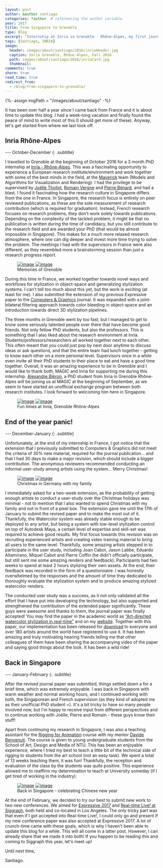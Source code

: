 ```yaml
---
layout: post
author: &author santiago
categories: *author  # referencing the author variable
year: 2017
title: From Singapore to Grenoble
type: Blog
excerpt: "Internship at Inria in Grenoble - Rhône-Alpes, my first journal publication, teaching Rigging for Animation (Oct 2016 - Feb 2017)"
tags: [Santiago, INRIA]
image:
  header: images/about/santiago/2016/inriaHeader.jpg
  caption: Inria Grenoble, Rhône-Alpes, Fall 2016
  path: images/about/santiago/2016/inriaCard.jpg
  thumbnail:
comments: true
share: true
read_time: true
redirect_from:
  - /blog/from-singapore-to-grenoble/
---
```

{%- assign imgPath = "/images/about/santiago" -%}

It has been over half a year since I came back from France and it is about time to update this blog. I had a week-long vacation and finally found the peace of mind to write most of this (I should get more of these). Anyway, let's get started from where we last took off.

## Inria Rhône-Alpes

--- October-December
{: .subtitle}

I travelled to Grenoble at the beginning of October 2016 for a 3 month PhD internship at [Inria - Rhône-Alpes](https://www.inria.fr/en/centre/grenoble). This was a fascinating opportunity to experience a European research institute/environment and work together with some of the best minds in the field, at the [Maverick](https://maverick.inria.fr/) team (Models and Algorithms for Visualization and Rendering). I had the privilege to be supervised by [Joëlle Thollot](http://maverick.inria.fr/~Joelle.Thollot/), [Romain Vergne](http://romain.vergne.free.fr/blog/) and [Pierre Bénard](http://www.labri.fr/perso/pbenard/), and had a blast. I found it fascinating how the research culture in Singapore differs from the one in France. In Singapore, the research focus is entirely on peer reviewed publications, as these are the sole measurement of research contribution (which is required for graduation). Instead, French research focuses on research problems, they don't work solely towards publications. Depending on the complexity of the tackled problem, it might be that no publication is written during the time of candidacy, but you still contribute to the research field and are awarded your PhD (that would be almost impossible in Singapore). This makes for a much more relaxed research atmosphere, where one can dig deeper and invest more time trying to solve the problem. The meetings I had with the supervisors in France were also different, as they resembled more a brainstorming session than just a research progress report.

<!-- PHOTOS OF GRENOBLE -->
<figure class="pull-center half">
	<a href="{{imgPath}}/2016/grenoble1.jpg"><img src="{{imgPath}}/2016/grenoble1_low.jpg" alt="image"></a>
  <a href="{{imgPath}}/2016/grenoble2.jpg"><img src="{{imgPath}}/2016/grenoble2_low.jpg" alt="image"></a>
	<figcaption>Memories of Grenoble</figcaption>
</figure>

During this time in France, we worked together towards novel ways and workflows for stylization in object-space and generalizing stylization systems. I can't tell too much about this yet, but the work is exciting (at least for me). I also submitted the extension of my previous Expressive paper to the [Computers & Graphics](https://www.journals.elsevier.com/computers-and-graphics/) journal. It was expanded with a joint-bilateral filtering approach towards color bleeding in object-space and an introduction towards direct 3D stylization pipelines.

The three months in Grenoble went by too fast, but I managed to get to know some seriously talented people over there that have become good friends. Not only fellow PhD students, but also the professors. This is something that I also liked about the research environment at Inria. Students/professors/researchers all worked together next to each other. This often meant that you could just pop by next door anytime to discuss ideas or ask questions, and that the entire team had lunch together - getting to know each other on a more personal level. Supervisors once in a while even invite all their PhD students to their place to eat and have a good time together. Overall, it was an amazing experience to be in Grenoble and I would like to thank both, MAGIC and Inria for supporting me during this internship. [Alexandre Bléron](http://maverick.inria.fr/Members/Alexandre.Bleron/), a PhD student from Inria in Grenoble Rhône-Alpes will be joining us at MAGIC at the beginning of September, as we seem to have started an unofficial exchange program between both research institutes. I look forward to welcoming him here in Singapore.

<!-- PHOTOS OF INRIA -->
<figure class="pull-center half">
	<a href="{{imgPath}}/2016/inria1.jpg"><img src="{{imgPath}}/2016/inria1_low.jpg" alt="image"></a>
  <a href="{{imgPath}}/2016/inria2.jpg"><img src="{{imgPath}}/2016/inria2_low.jpg" alt="image"></a>
	<figcaption>Fun times at Inria, Grenoble Rhône-Alpes</figcaption>
</figure>

## End of the year panic!

--- December-January
{: .subtitle}

Unfortunately, at the end of my internship in France, I got notice that the extension that I previously submitted to Computers & Graphics did not meet the criteria of 30% new material, required for the journal publication... and that I had 30 days to make a major revision, which should include a bigger contribution. The anonymous reviewers recommended conducting an informal user-study among artists using the system... Merry Christmas!

<!-- PHOTOS OF Christmas -->
<figure class="pull-center half">
	<a href="{{imgPath}}/2016/germany1.jpg"><img src="{{imgPath}}/2016/germany1_low.jpg" alt="image"></a>
  <a href="{{imgPath}}/2016/germany2.jpg"><img src="{{imgPath}}/2016/germany2_low.jpg" alt="image"></a>
	<figcaption>Christmas in Germany with my family</figcaption>
</figure>

I immediately asked for a two-week extension, as the probability of getting enough artists to conduct a user-study over the Christmas holidays was minimal - not to mention that I also wanted to spend Christmas with my family and not in front of a pixel box. The extension gave me until the 17th of January to submit the revised paper and to make the most out of it. Thankfully, the Watercolor system was already stable enough to be deployed to any artist, but being a system with low-level stylization control on top of Autodesk Maya, a certain level of expertise and skill-set was required to achieve good results. My first focus towards this revision was on recruiting experienced artists and creating video training material to bring all users to the same level. Thankfully, some amazing artists stepped in to participate in the user study, including Joan Cabot, Jason Labbe, Eduardo Altamirano, Miquel Cabot and Pierre Coffin (he didn't officially participate, but still sent me some amazing renders and feedback). Participants had two weeks to spend at least 2 hours stylizing their own assets. At the end, their feedback was recorded in the form of a questionnaire. I was honestly overwhelmed by the responses and the amount of time they dedicated to thoroughly evaluate the stylization system and to produce amazing stylized watercolor renders.

The conducted user study was a success, as it not only validated all the effort that I have put into developing the technology, but also supported and strengthened the contribution of the extended paper significantly. These guys were awesome and thanks to them, the journal paper was finally accepted! You may find the paper in the academic world as [“Art-directed watercolor stylization in real-time”](http://www.sciencedirect.com/science/article/pii/S0097849317300316) and on my [website](/articles/Art-directed-watercolor-stylization-of-3D-animations-in-real-time/). Together with this paper, our implementation has been released for [download](https://docs.google.com/forms/d/e/1FAIpQLSf6vhIwRn02zS_B8iOpWJb5NQjtVL5pAo-xPm1GcnJd5Bb3eg/viewform?c=0&w=1) to everyone and over 180 artists around the world have registered to use it. It has been amazing and truly motivating hearing friends telling me that other colleagues of them have been sharing the accompanying video of the paper and saying good things about the look. It has been a wild ride!

## Back in Singapore

--- January-February
{: .subtitle}

After the revised journal paper was submitted, things settled down a for a brief time, which was extremely enjoyable. I was back in Singapore with warm weather and normal working hours, and I continued working with both, the Singaporean and French supervision (as they kind of adopted me as their unofficial PhD student =). It's a bit tricky to have so many people involved now, but I'm happy to receive input from different perspectives and to continue working with Joëlle, Pierre and Romain - these guys know their stuff!

Apart from continuing my research in Singapore, I was also a teaching assistant for the [Rigging for Animation](http://www.adm.ntu.edu.sg/Programmes/Undergraduate/UndergraduateProgrammes/Undergraduate-Degree/Pages/DT3004.aspx) course with my mentor [Davide Benvenuti](http://research.ntu.edu.sg/expertise/academicprofile/Pages/StaffProfile.aspx?ST_EMAILID=DBENVENUTI). The course is given to young undergraduate students from the School of Art, Design and Media of NTU. This has been an enjoyable experience, where I tried my best to teach a little bit of the technical side of rigging to students from the art school (not an easy task). We spent a total of 13 weeks teaching them, it was fun! Thankfully, the reception and evaluation of the class by the students was quite positive. This experience allowed me to reaffirm my determination to teach at University someday (if I get tired of working in the industry).

<!-- PHOTOS OF SINGAPORE -->
<figure class="pull-center half">
	<a href="{{imgPath}}/2017/singapore1.jpg"><img src="{{imgPath}}/2017/singapore1_low.jpg" alt="image"></a>
  <a href="{{imgPath}}/2017/singapore2.jpg"><img src="{{imgPath}}/2017/singapore2_low.jpg" alt="image"></a>
	<figcaption>Back in Singapore - celebrating Chinese new year</figcaption>
</figure>

At the end of February, we decided to try our best to submit new work to two new conferences. We aimed for [Expressive 2017](https://expressivesymposium.com/) and [Real-time Live! at Siggraph](http://s2017.siggraph.org/content/real-time-live), both held and co-located in Los Angeles. The only tricky part was that even if I got accepted into Real-time Live!, I could only go and present if my new conference paper was also accepted at Expressive 2017. A lot of crunch-time came with these goals, which is why I haven't been able to update this blog for a while. This will all come in a latter post. However, I can already share that we made it into both! If you happen to be reading this and coming to Siggraph this year, let's meet up!

Until next time,


Santiago.
